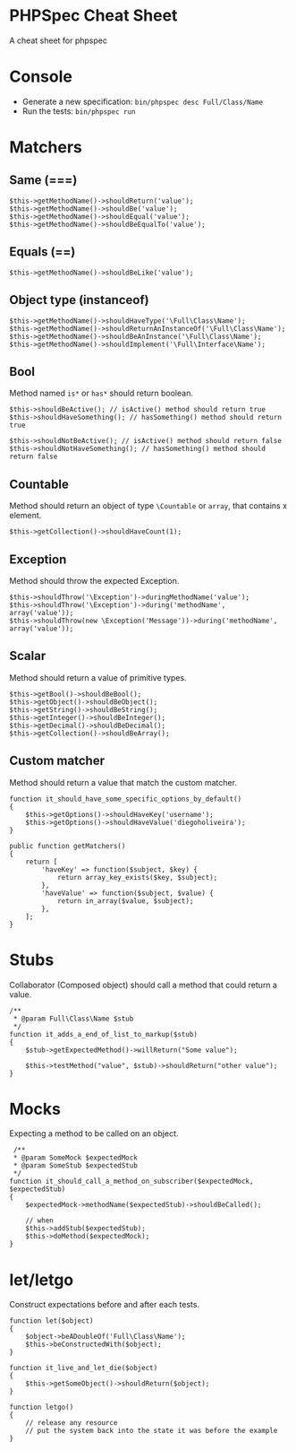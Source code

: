PHPSpec Cheat Sheet
===================
A cheat sheet for phpspec
# Console
* Generate a new specification: `bin/phpspec desc Full/Class/Name`
* Run the tests: `bin/phpspec run`
# Matchers

## Same (===)

    $this->getMethodName()->shouldReturn('value');
    $this->getMethodName()->shouldBe('value');
    $this->getMethodName()->shouldEqual('value');
    $this->getMethodName()->shouldBeEqualTo('value');
## Equals (==)

    $this->getMethodName()->shouldBeLike('value');
## Object type (instanceof)

    $this->getMethodName()->shouldHaveType('\Full\Class\Name');
    $this->getMethodName()->shouldReturnAnInstanceOf('\Full\Class\Name');
    $this->getMethodName()->shouldBeAnInstance('\Full\Class\Name');
    $this->getMethodName()->shouldImplement('\Full\Interface\Name');
## Bool
Method named `is*` or `has*` should return boolean.

    $this->shouldBeActive(); // isActive() method should return true
    $this->shouldHaveSomething(); // hasSomething() method should return true

    $this->shouldNotBeActive(); // isActive() method should return false
    $this->shouldNotHaveSomething(); // hasSomething() method should return false
## Countable
Method should return an object of type `\Countable` or `array`, that contains x element.

    $this->getCollection()->shouldHaveCount(1);
## Exception
Method should throw the expected Exception.

    $this->shouldThrow('\Exception')->duringMethodName('value');
    $this->shouldThrow('\Exception')->during('methodName', array('value'));
    $this->shouldThrow(new \Exception('Message'))->during('methodName', array('value'));
## Scalar
Method should return a value of primitive types.

    $this->getBool()->shouldBeBool();
    $this->getObject()->shouldBeObject();
    $this->getString()->shouldBeString();
    $this->getInteger()->shouldBeInteger();
    $this->getDecimal()->shouldBeDecimal();
    $this->getCollection()->shouldBeArray();
## Custom matcher
Method should return a value that match the custom matcher.

    function it_should_have_some_specific_options_by_default()
    {
        $this->getOptions()->shouldHaveKey('username');
        $this->getOptions()->shouldHaveValue('diegoholiveira');
    }

    public function getMatchers()
    {
        return [
            'haveKey' => function($subject, $key) {
                return array_key_exists($key, $subject);
            },
            'haveValue' => function($subject, $value) {
                return in_array($value, $subject);
            },
        ];
    }
# Stubs
Collaborator (Composed object) should call a method that could return a value.

    /**
     * @param Full\Class\Name $stub
     */
    function it_adds_a_end_of_list_to_markup($stub)
    {
        $stub->getExpectedMethod()->willReturn("Some value");

        $this->testMethod("value", $stub)->shouldReturn("other value");
    }
# Mocks
Expecting a method to be called on an object.

     /**
     * @param SomeMock $expectedMock
     * @param SomeStub $expectedStub
     */
    function it_should_call_a_method_on_subscriber($expectedMock, $expectedStub)
    {
        $expectedMock->methodName($expectedStub)->shouldBeCalled();

        // when
        $this->addStub($expectedStub);
        $this->doMethod($expectedMock);
    }
# let/letgo
Construct expectations before and after each tests.

    function let($object)
    {
        $object->beADoubleOf('Full\Class\Name');
        $this->beConstructedWith($object);
    }

    function it_live_and_let_die($object)
    {
        $this->getSomeObject()->shouldReturn($object);
    }

    function letgo()
    {
        // release any resource
        // put the system back into the state it was before the example
    }
